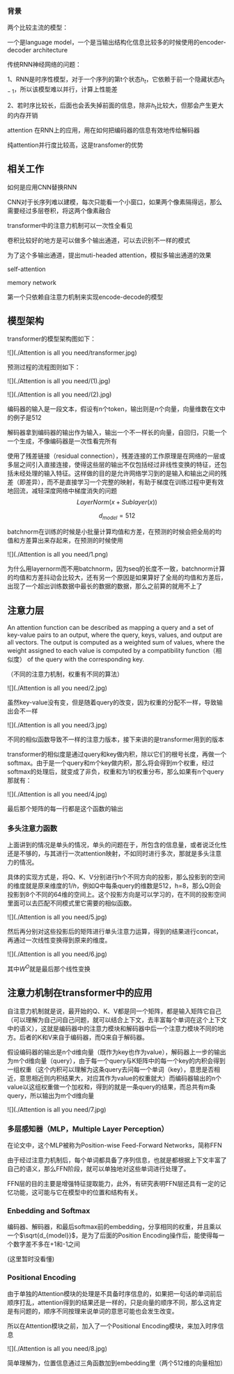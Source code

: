 ### 背景



两个比较主流的模型：

一个是language model，一个是当输出结构化信息比较多的时候使用的encoder-decoder architecture




传统RNN神经网络的问题：

1、RNN是时序性模型，对于一个序列的第t个状态$h_t$，它依赖于前一个隐藏状态$h_{t-1}$，所以该模型难以并行，计算上性能差

2、若时序比较长，后面也会丢失掉前面的信息，除非$h_t$比较大，但那会产生更大的内存开销


attention 在RNN上的应用，用在如何把编码器的信息有效地传给解码器

纯attention并行度比较高，这是transfomer的优势


## 相关工作

如何是应用CNN替换RNN

CNN对于长序列难以建模，每次只能看一个小窗口，如果两个像素隔得远，那么需要经过多层卷积，将这两个像素融合


transformer中的注意力机制可以一次性全看见


卷积比较好的地方是可以做多个输出通道，可以去识别不一样的模式

为了这个多输出通道，提出muti-headed attention，模拟多输出通道的效果


self-attention


memory network


第一个只依赖自注意力机制来实现encode-decode的模型



## 模型架构



transformer的模型架构图如下：

![](./Attention is all you need/transformer.jpg)



预测过程的流程图则如下：

![](./Attention is all you need/(1).jpg)

![](./Attention is all you need/(2).jpg)



编码器的输入是一段文本，假设有n个token，输出则是n个向量，向量维数在文中的例子是512

解码器拿到编码器的输出作为输入，输出一个不一样长的向量，自回归，只能一个一个生成，不像编码器是一次性看完所有

使用了残差链接（residual connection），残差连接的工作原理是在网络的一层或多层之间引入直接连接，使得这些层的输出不仅包括经过非线性变换的特征，还包括未经处理的输入特征。这样做的目的是允许网络学习到的是输入和输出之间的残差（即差异），而不是直接学习一个完整的映射，有助于梯度在训练过程中更有效地回流，减轻深度网络中梯度消失的问题
$$
LayerNorm(x+Sublayer(x))
$$

$$
d_{model} = 512
$$


batchnorm在训练的时候是小批量计算均值和方差，在预测的时候会把全局的均值和方差算出来存起来，在预测的时候使用

![](./Attention is all you need/1.png)

为什么用layernorm而不用batchnorm，因为seq的长度不一致，batchnorm计算的均值和方差抖动会比较大，还有另一个原因是如果算好了全局的均值和方差后，出现了一个超出训练数据中最长的数据的数据，那么之前算的就用不上了



## 注意力层
An attention function can be described as mapping a query and a set of key-value pairs to an output, where the query, keys, values, and output are all vectors. The output is computed as a weighted sum of values, where the weight assigned to each value is computed by a compatibility function（相似度） of the query with the corresponding key.

（不同的注意力机制，权重有不同的算法）

![](./Attention is all you need/2.jpg)

虽然key-value没有变，但是随着query的改变，因为权重的分配不一样，导致输出会不一样

![](./Attention is all you need/3.jpg)

不同的相似函数导致不一样的注意力版本，接下来讲的是transformer用到的版本

transformer的相似度是通过query和key做内积，除以它们的根号长度，再做一个softmax。由于是一个query和m个key做内积，那么将会得到m个权重，经过softmax的处理后，就变成了非负，权重和为1的权重分布，那么如果有n个query那就有：

![](./Attention is all you need/4.jpg)

最后那个矩阵的每一行都是这个函数的输出

### 多头注意力函数

上面讲到的情况是单头的情况，单头的问题在于，所包含的信息量，或者说泛化性还是不够的，与其进行一次attention映射，不如同时进行多次，那就是多头注意力的情况。

具体的实现方式是，将Q、K、V分别进行h个不同方向的投影，那么投影到的空间的维度就是原来维度的$1/h$，例如Q中每条query的维数是512，h=8，那么Q则会投影到8个不同的64维的空间上。这个投影方向是可以学习的，在不同的投影空间里面可以去匹配不同模式里它需要的相似函数。

![](./Attention is all you need/5.jpg)

然后再分别对这些投影后的矩阵进行单头注意力运算，得到的结果进行concat，再通过一次线性变换得到原来的维度。

![](./Attention is all you need/6.jpg)

其中$W^O$就是最后那个线性变换

## 注意力机制在transformer中的应用

自注意力机制就是说，最开始的Q、K、V都是同一个矩阵，都是输入矩阵它自己（可以理解为自己问自己问题，就可以结合上下文，去丰富每个单词在这个上下文中的语义），这就是编码器中的注意力模块和解码器中后一个注意力模块不同的地方。后者的K和V来自于编码器，而Q来自于解码器。



假设编码器的输出是n个d维向量（既作为key也作为value），解码器上一步的输出为m个d维向量（query），由于每一个query与K矩阵中的每一个key的内积会得到一组权重（这个内积可以理解为这条query去问每一个单词（key），意思是否相近，意思相近则内积结果大，对应其作为value的权重就大）而编码器输出的n个value以这组权重做一个加权和，得到的就是一条query的结果，而总共有m条query，所以输出为m个d维向量

![](./Attention is all you need/7.jpg)


### 多层感知器（MLP，Multiple Layer Perception）

在论文中，这个MLP被称为Position-wise Feed-Forward Networks，简称FFN

由于经过注意力机制后，每个单词都具备了序列信息，也就是都根据上下文丰富了自己的语义，那么FFN阶段，就可以单独地对这些单词进行处理了。

FFN层的目的主要是增强特征提取能力，此外，有研究表明FFN层还具有一定的记忆功能，这可能与它在模型中的位置和结构有关。


### Enbedding and Softmax

编码器、解码器，和最后softmax前的embedding，分享相同的权重，并且乘以一个$\sqrt{d_{model}}$，是为了后面的Position Encoding操作后，能使得每一个数字差不多在+1和-1之间


(这里暂时没看懂)



### Positional Encoding

由于单独的Attention模块的处理是不具备时序信息的，如果把一句话的单词前后顺序打乱，attention得到的结果还是一样的，只是向量的顺序不同，那么这肯定是有问题的，顺序不同按理来说单词的意思可能也会发生改变。

所以在Attention模块之前，加入了一个Positional Encoding模块，来加入时序信息

![](./Attention is all you need/8.jpg)

简单理解为，位置信息通过三角函数加到embedding里（两个512维的向量相加）